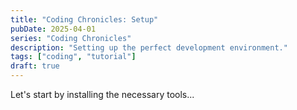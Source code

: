 ```yaml
---
title: "Coding Chronicles: Setup"
pubDate: 2025-04-01
series: "Coding Chronicles"
description: "Setting up the perfect development environment."
tags: ["coding", "tutorial"]
draft: true
---
```


Let's start by installing the necessary tools...
